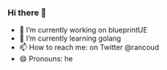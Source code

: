 ### Hi there 👋

- 🔭 I’m currently working on blueprintUE
- 🌱 I’m currently learning golang
- 📫 How to reach me: on Twitter @rancoud
- 😄 Pronouns: he
